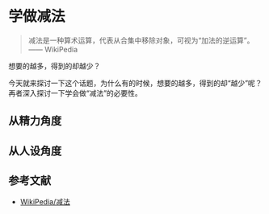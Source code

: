 # 学做减法

> 减法是一种算术运算，代表从合集中移除对象，可视为“加法的逆运算”。
> —— WikiPedia

想要的越多，得到的却越少？

今天就来探讨一下这个话题，为什么有的时候，想要的越多，得到的却“越少”呢？再者深入探讨一下学会做“减法”的必要性。

## 从精力角度

## 从人设角度

## 


## 参考文献

- [WikiPedia/减法](https://zh.wikipedia.org/wiki/減法)